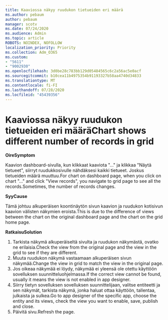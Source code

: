 ```yaml
---
title: Kaaviossa näkyy ruudukon tietueiden eri määrä
ms.author: pebaum
author: pebaum
manager: scotv
ms.date: 07/24/2020
ms.audience: Admin
ms.topic: article
ROBOTS: NOINDEX, NOFOLLOW
localization_priority: Priority
ms.collection: Adm_O365
ms.custom:
- "5611"
- "9002930"
ms.openlocfilehash: 3d0be28c783bb129d05484565c6c2a56ac5e0acf
ms.sourcegitcommit: b10cea11b4975354b91193327b58aa4740d34833
ms.translationtype: MT
ms.contentlocale: fi-FI
ms.lasthandoff: 07/28/2020
ms.locfileid: "45439356"
---
```

# <a name="chart-shows-different-number-of-records-in-grid"></a><span data-ttu-id="25488-102">Kaaviossa näkyy ruudukon tietueiden eri määrä</span><span class="sxs-lookup"><span data-stu-id="25488-102">Chart shows different number of records in grid</span></span>

<span data-ttu-id="25488-103">**Oire**</span><span class="sxs-lookup"><span data-stu-id="25488-103">**Symptom**</span></span>

<span data-ttu-id="25488-104">Kaavion dashboard-sivulla, kun klikkaat kaaviota "..." ja klikkaa "Näytä tietueet", siirryt ruudukkosivulle nähdäksesi kaikki tietueet. Joskus tietueiden määrä muuttuu.</span><span class="sxs-lookup"><span data-stu-id="25488-104">For chart on dashboard page, when you click on chart "…" and click "View records", you navigate to grid page to see all the records.Sometimes, the number of records changes.</span></span>

<span data-ttu-id="25488-105">**Syy**</span><span class="sxs-lookup"><span data-stu-id="25488-105">**Cause**</span></span>

<span data-ttu-id="25488-106">Tämä johtuu alkuperäisen koontinäytön sivun kaavion ja ruudukon kotisivun kaavion välisten näkymien eroista.</span><span class="sxs-lookup"><span data-stu-id="25488-106">This is due to the difference of views between the chart on the original dashboard page and the chart on the grid home page.</span></span>  

<span data-ttu-id="25488-107">**Ratkaisu**</span><span class="sxs-lookup"><span data-stu-id="25488-107">**Solution**</span></span>

1. <span data-ttu-id="25488-108">Tarkista näkymä alkuperäiseltä sivulta ja ruudukon näkymästä, ovatko ne erilaisia.</span><span class="sxs-lookup"><span data-stu-id="25488-108">Check the view from the original page and the view in the grid to see if they are different.</span></span>
2. <span data-ttu-id="25488-109">Muuta ruudukon näkymä vastaamaan alkuperäisen sivun näkymää.</span><span class="sxs-lookup"><span data-stu-id="25488-109">Change the view in grid to match the view in the original page.</span></span>
3. <span data-ttu-id="25488-110">Jos oikeaa näkymää ei löydy, näkymää ei yleensä ole otettu käyttöön sovelluksen suunnitteluohjelmassa.</span><span class="sxs-lookup"><span data-stu-id="25488-110">If the correct view cannot be found, usually it means the view is not enabled in app designer.</span></span>
4. <span data-ttu-id="25488-111">Siirry tietyn sovelluksen sovelluksen suunnittelijaan, valitse entiteetti ja sen näkymät, tarkista näkymä, jonka haluat ottaa käyttöön, tallentaa, julkaista ja sulkea.</span><span class="sxs-lookup"><span data-stu-id="25488-111">Go to app designer of the specific app, choose the entity and its views, check the view you want to enable, save, publish and close.</span></span>
5. <span data-ttu-id="25488-112">Päivitä sivu.</span><span class="sxs-lookup"><span data-stu-id="25488-112">Refresh the page.</span></span>